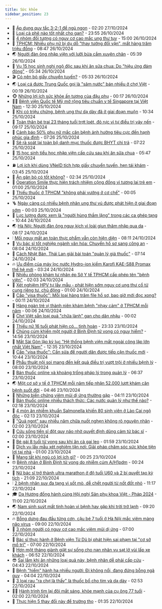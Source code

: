 ```yaml
---
title: Sức khỏe
sidebar_position: 23
---
```


<!-- dantri-suc-khoe:START -->
- 🤔 [Áp dụng quy tắc 3-2-1 để ngủ ngon](https://dantri.com.vn/suc-khoe/ap-dung-quy-tac-3-2-1-de-ngu-ngon-20241027074427076.htm) - 02:20 27/10/2024
- 🚦 [Loại cà phê nào tốt nhất cho gan?](https://dantri.com.vn/suc-khoe/loai-ca-phe-nao-tot-nhat-cho-gan-20241026073508042.htm) - 23:55 26/10/2024
- 🤖 [4 nhóm đối tượng có nguy cơ cao mắc ung thư tụy](https://dantri.com.vn/suc-khoe/4-nhom-doi-tuong-co-nguy-co-cao-mac-ung-thu-tuy-20241026225619296.htm) - 15:00 26/10/2024
- 🐻 [TPHCM: Nhiều phụ nữ bị dụ dỗ &quot;thay tướng đổi vận&quot;, mất hàng trăm triệu đồng](https://dantri.com.vn/suc-khoe/tphcm-nhieu-phu-nu-bi-du-do-thay-tuong-doi-van-mat-hang-tram-trieu-dong-20241026095002005.htm) - 08:47 26/10/2024
- 🌏 [Người đàn ông nhập viện với lưỡi bừa cắm xuyên chân](https://dantri.com.vn/suc-khoe/nguoi-dan-ong-nhap-vien-voi-luoi-bua-cam-xuyen-chan-20241026103238287.htm) - 05:39 26/10/2024
- 👺 [Vụ 15 học sinh nghi ngộ độc sau khi ăn sữa chua: Do &quot;hiệu ứng đám đông&quot;](https://dantri.com.vn/suc-khoe/vu-15-hoc-sinh-nghi-ngo-doc-sau-khi-an-sua-chua-do-hieu-ung-dam-dong-20241026103430889.htm) - 05:34 26/10/2024
- 🎬 [Có nên bỏ giấy chuyển tuyến?](https://dantri.com.vn/suc-khoe/co-nen-bo-giay-chuyen-tuyen-20241026105657144.htm) - 05:33 26/10/2024
- 🌏 [Loại cá được Trung Quốc gọi là &quot;sâm nước&quot; bán nhiều ở chợ Việt](https://dantri.com.vn/suc-khoe/loai-ca-duoc-trung-quoc-goi-la-sam-nuoc-ban-nhieu-o-cho-viet-20241026070847119.htm) - 00:19 26/10/2024
- 🐵 [Những lợi ích sức khỏe ấn tượng của đậu phụ](https://dantri.com.vn/suc-khoe/nhung-loi-ich-suc-khoe-an-tuong-cua-dau-phu-20241026070239681.htm) - 00:17 26/10/2024
- 👨‍🏫 [Bệnh viện Quốc tế Mỹ mở rộng tiêu chuẩn y tế Singapore tại Việt Nam](https://dantri.com.vn/suc-khoe/benh-vien-quoc-te-my-mo-rong-tieu-chuan-y-te-singapore-tai-viet-nam-20241025185108675.htm) - 12:30 25/10/2024
- 🤗 [Khi có triệu chứng, bệnh ung thư dạ dày đã ở giai đoạn muộn](https://dantri.com.vn/suc-khoe/khi-co-trieu-chung-benh-ung-thu-da-day-da-o-giai-doan-muon-20241025142745458.htm) - 10:34 25/10/2024
- 🫶 [Toàn thân bé trai 23 tháng tuổi trợt loét, đỏ rực vì tự điều trị vảy nến](https://dantri.com.vn/suc-khoe/toan-than-be-trai-23-thang-tuoi-trot-loet-do-ruc-vi-tu-dieu-tri-vay-nen-20241025161617248.htm) - 09:17 25/10/2024
- 🙉 [Cảnh báo 50% phụ nữ mắc căn bệnh ảnh hưởng tiêu cực đến hạnh phúc gia đình](https://dantri.com.vn/suc-khoe/canh-bao-50-phu-nu-mac-can-benh-anh-huong-tieu-cuc-den-hanh-phuc-gia-dinh-20241025135435809.htm) - 07:26 25/10/2024
- 🦅 [Sẽ rà soát lại toàn bộ danh mục thuốc được BHYT chi trả](https://dantri.com.vn/suc-khoe/se-ra-soat-lai-toan-bo-danh-muc-thuoc-duoc-bhyt-chi-tra-20241025131212678.htm) - 07:22 25/10/2024
- 🐘 [15 học sinh tiểu học nhập viện cấp cứu sau khi ăn sữa chua](https://dantri.com.vn/suc-khoe/15-hoc-sinh-tieu-hoc-nhap-vien-cap-cuu-sau-khi-an-sua-chua-20241025123706595.htm) - 05:47 25/10/2024
- ⛽️ [Lợi ích khi dùng VNeID tích hợp giấy chuyển tuyến, hẹn tái khám](https://dantri.com.vn/suc-khoe/loi-ich-khi-dung-vneid-tich-hop-giay-chuyen-tuyen-hen-tai-kham-20241024201927668.htm) - 03:45 25/10/2024
- 🤡 [Ăn gân bò có tốt không?](https://dantri.com.vn/suc-khoe/an-gan-bo-co-tot-khong-20241025090736334.htm) - 02:34 25/10/2024
- 💼 [Operation Smile thực hiện trách nhiệm cộng đồng vì tương lai trẻ em](https://dantri.com.vn/suc-khoe/operation-smile-thuc-hien-trach-nhiem-cong-dong-vi-tuong-lai-tre-em-20241022214935211.htm) - 01:00 25/10/2024
- 🤔 [Thiếu thuốc ở TPHCM &quot;không phải vướng ở cơ chế&quot;](https://dantri.com.vn/suc-khoe/thieu-thuoc-o-tphcm-khong-phai-vuong-o-co-che-20241024220447957.htm) - 00:05 25/10/2024
- 🪜 [Ngày càng có nhiều bệnh nhân ung thư vú được phát hiện ở giai đoạn sớm](https://dantri.com.vn/suc-khoe/ngay-cang-co-nhieu-benh-nhan-ung-thu-vu-duoc-phat-hien-o-giai-doan-som-20241024195337595.htm) - 00:03 25/10/2024
- 📝 [Lực lượng được xem là &quot;người hùng thầm lặng&quot; trong các ca ghép tạng](https://dantri.com.vn/suc-khoe/luc-luong-duoc-xem-la-nguoi-hung-tham-lang-trong-cac-ca-ghep-tang-20241024160128324.htm) - 10:44 24/10/2024
- 🌏 [Hà Nội: Người đàn ông nguy kịch vì loài giun thâm nhập qua da](https://dantri.com.vn/suc-khoe/ha-noi-nguoi-dan-ong-nguy-kich-vi-loai-giun-tham-nhap-qua-da-20241024144121454.htm) - 08:17 24/10/2024
- 🕯 [Mối nguy mất an toàn thực phẩm vẫn còn hiện diện](https://dantri.com.vn/suc-khoe/moi-nguy-mat-an-toan-thuc-pham-van-con-hien-dien-20241024113120689.htm) - 08:11 24/10/2024
- 🦍 [Vụ bác sĩ tốt nghiệp ngành văn hóa: Chuyển hồ sơ sang công an](https://dantri.com.vn/suc-khoe/vu-bac-si-tot-nghiep-nganh-van-hoa-chuyen-ho-so-sang-cong-an-20241024140627656.htm) - 08:04 24/10/2024
- 🌈 [Cách Nhật Bản, Thái Lan giải bài toán &quot;quản lý giá thuốc&quot;](https://dantri.com.vn/suc-khoe/cach-nhat-ban-thai-lan-giai-bai-toan-quan-ly-gia-thuoc-20241024140339224.htm) - 07:14 24/10/2024
- 🔥 [Ưu điểm của máy lọc nước Hydro-ion kiềm Karofi KAE-S88 Promax thế hệ mới](https://dantri.com.vn/suc-khoe/uu-diem-cua-may-loc-nuoc-hydro-ion-kiem-karofi-kae-s88-promax-the-he-moi-20241024101148966.htm) - 03:24 24/10/2024
- 🌊 [Nhiều phòng khám tư nhân ép Sở Y tế TPHCM cấp phép tên &quot;bệnh viện&quot;](https://dantri.com.vn/suc-khoe/nhieu-phong-kham-tu-nhan-ep-so-y-te-tphcm-cap-phep-ten-benh-vien-20241024083603650.htm) - 02:03 24/10/2024
- 🚦 [Xét nghiệm HPV tự lấy mẫu - phát hiện sớm nguy cơ ung thư cổ tử cung riêng tư, chủ động](https://dantri.com.vn/suc-khoe/xet-nghiem-hpv-tu-lay-mau-phat-hien-som-nguy-co-ung-thu-co-tu-cung-rieng-tu-chu-dong-20241023211326014.htm) - 01:00 24/10/2024
- 🤖 [Cấp &quot;visa thuốc&quot;: Mỗi loại hàng trăm file hồ sơ, bao giờ mới đọc xong?](https://dantri.com.vn/suc-khoe/cap-visa-thuoc-moi-loai-hang-tram-file-ho-so-bao-gio-moi-doc-xong-20241024070032765.htm) - 00:11 24/10/2024
- 🤡 [Hàng ngàn trẻ vị thành niên khám bệnh &quot;nhạy cảm&quot; ở TPHCM mỗi năm](https://dantri.com.vn/suc-khoe/hang-ngan-tre-vi-thanh-nien-kham-benh-nhay-cam-o-tphcm-moi-nam-20241023214807001.htm) - 00:06 24/10/2024
- 💂 [Chợ Việt sẵn loại quả &quot;chữa lành&quot; gan cho dân nhậu](https://dantri.com.vn/suc-khoe/cho-viet-san-loai-qua-chua-lanh-gan-cho-dan-nhau-20241024065757883.htm) - 00:02 24/10/2024
- 🦄 [Thiếu nữ 16 tuổi phát hiện có... tinh hoàn](https://dantri.com.vn/suc-khoe/thieu-nu-16-tuoi-phat-hien-co-tinh-hoan-20241023222950744.htm) - 23:33 23/10/2024
- 🧠 [Chủng cúm khiến một người ở Bình Định tử vong có nguy hiểm?](https://dantri.com.vn/suc-khoe/chung-cum-khien-mot-nguoi-o-binh-dinh-tu-vong-co-nguy-hiem-20241023201057088.htm) - 14:56 23/10/2024
- 🤖 [Mắt Sài Gòn lập kỷ lục &quot;Hệ thống bệnh viện mắt ngoài công lập lớn nhất Việt Nam&quot;](https://dantri.com.vn/suc-khoe/mat-sai-gon-lap-ky-luc-he-thong-benh-vien-mat-ngoai-cong-lap-lon-nhat-viet-nam-20241023192540837.htm) - 12:35 23/10/2024
- 💼 [Cấp &quot;visa thuốc&quot;: Cần sửa để người dân được tiếp cận thuốc mới](https://dantri.com.vn/suc-khoe/cap-visa-thuoc-can-sua-de-nguoi-dan-duoc-tiep-can-thuoc-moi-20241023174423343.htm) - 10:44 23/10/2024
- 🧰 [Phẫu thuật nội soi mang đến kết quả điều trị vượt trội ở nhiều bệnh lý](https://dantri.com.vn/suc-khoe/phau-thuat-noi-soi-mang-den-ket-qua-dieu-tri-vuot-troi-o-nhieu-benh-ly-20241023135649495.htm) - 08:00 23/10/2024
- 🎉 [Bán thuốc online và khoảng trống pháp lý trong quản lý](https://dantri.com.vn/suc-khoe/ban-thuoc-online-va-khoang-trong-phap-ly-trong-quan-ly-20241023103046809.htm) - 06:37 23/10/2024
- 🌏 [Một cơ sở y tế ở TPHCM mỗi năm tiếp nhận 52.000 lượt khám căn bệnh suốt đời](https://dantri.com.vn/suc-khoe/mot-co-so-y-te-o-tphcm-moi-nam-tiep-nhan-52000-luot-kham-can-benh-suot-doi-20241023114040692.htm) - 04:46 23/10/2024
- 📝 [Những biến chứng viêm mũi dị ứng thường gặp](https://dantri.com.vn/suc-khoe/nhung-bien-chung-viem-mui-di-ung-thuong-gap-20241023105600511.htm) - 04:11 23/10/2024
- 🧠 [Bán thuốc online nhiều thách thức: Các nước quản lý như thế nào?](https://dantri.com.vn/suc-khoe/ban-thuoc-online-nhieu-thach-thuc-cac-nuoc-quan-ly-nhu-the-nao-20241023091244973.htm) - 02:18 23/10/2024
- 🚀 [4 món ăn nhiễm khuẩn Salmonella khiến 80 sinh viên ở Lào Cai ngộ độc](https://dantri.com.vn/suc-khoe/4-mon-an-nhiem-khuan-salmonella-khien-80-sinh-vien-o-lao-cai-ngo-doc-20241023091332983.htm) - 02:13 23/10/2024
- 💯 [&quot;Quả ngọt&quot; sau nhiều năm chữa nuốt nghẹn không rõ nguyên nhân](https://dantri.com.vn/suc-khoe/qua-ngot-sau-nhieu-nam-chua-nuot-nghen-khong-ro-nguyen-nhan-20241022112753953.htm) - 02:00 23/10/2024
- 🫶 [Cứu sống tiến sĩ đột quỵ não nhờ quyết định dũng cảm từ bác sĩ](https://dantri.com.vn/suc-khoe/cuu-song-tien-si-dot-quy-nao-nho-quyet-dinh-dung-cam-tu-bac-si-20241022212142193.htm) - 02:00 23/10/2024
- 👹 [Bé gái 8 tuổi tử vong sau khi ăn cà gai leo](https://dantri.com.vn/suc-khoe/be-gai-8-tuoi-tu-vong-sau-khi-an-ca-gai-leo-20241022195756437.htm) - 01:59 23/10/2024
- 🤩 [Dịch vụ lấy mẫu xét nghiệm tận nơi: Giải pháp chăm sóc sức khỏe tiện lợi tại nhà](https://dantri.com.vn/suc-khoe/dich-vu-lay-mau-xet-nghiem-tan-noi-giai-phap-cham-soc-suc-khoe-tien-loi-tai-nha-20241022205933658.htm) - 01:00 23/10/2024
- 🌊 [Mang tất khi ngủ có lợi ích gì?](https://dantri.com.vn/suc-khoe/mang-tat-khi-ngu-co-loi-ich-gi-20241022082725418.htm) - 00:25 23/10/2024
- 🤓 [Bệnh nhân ở Bình Định tử vong do nhiễm cúm A/H1pdm](https://dantri.com.vn/suc-khoe/benh-nhan-o-binh-dinh-tu-vong-do-nhiem-cum-ah1pdm-20241022221336461.htm) - 00:24 23/10/2024
- 🌝 [Nữ bác sĩ trở thành ultra marathon ở độ tuổi U60 và 2 bí quyết tạo kỳ tích](https://dantri.com.vn/suc-khoe/nu-bac-si-tro-thanh-ultra-marathon-o-do-tuoi-u60-va-2-bi-quyet-tao-ky-tich-20241019154225286.htm) - 21:09 22/10/2024
- 🕯 [2 bệnh nhân suy đa tạng vì sốt mò, dễ chết người từ nốt đốt nhỏ](https://dantri.com.vn/suc-khoe/2-benh-nhan-suy-da-tang-vi-sot-mo-de-chet-nguoi-tu-not-dot-nho-20241022154605023.htm) - 11:17 22/10/2024
- 🎓 [Dạ Hương đồng hành cùng Hội nghị Sản phụ khoa Việt - Pháp 2024](https://dantri.com.vn/suc-khoe/da-huong-dong-hanh-cung-hoi-nghi-san-phu-khoa-viet-phap-2024-20241022171711971.htm) - 11:00 22/10/2024
- 🌏 [Nam sinh suýt mất tinh hoàn vì bệnh hay gặp khi trời trở lạnh](https://dantri.com.vn/suc-khoe/nam-sinh-suyt-mat-tinh-hoan-vi-benh-hay-gap-khi-troi-tro-lanh-20241022153515002.htm) - 09:20 22/10/2024
- 🔥 [Bỗng dưng đau đầu từng cơn, cậu bé 7 tuổi ở Hà Nội mắc viêm màng não virus](https://dantri.com.vn/suc-khoe/bong-dung-dau-dau-tung-con-cau-be-7-tuoi-o-ha-noi-mac-viem-mang-nao-virus-20241022160611928.htm) - 09:00 22/10/2024
- 📝 [3 nhóm người có nguy cơ cao mắc viêm mũi dị ứng](https://dantri.com.vn/suc-khoe/3-nhom-nguoi-co-nguy-co-cao-mac-viem-mui-di-ung-20241022135048607.htm) - 07:00 22/10/2024
- 🧠 [Bác sĩ thực hành ở Bệnh viện Từ Dũ bị phát hiện sai phạm tại &quot;cơ sở mổ trĩ&quot;](https://dantri.com.vn/suc-khoe/bac-si-thuc-hanh-o-benh-vien-tu-du-bi-phat-hien-sai-pham-tai-co-so-mo-tri-20241022134848130.htm) - 07:00 22/10/2024
- 🦅 [Hơn một tháng giành giật sự sống cho nạn nhân vụ sạt lở vùi lấp xe khách](https://dantri.com.vn/suc-khoe/hon-mot-thang-gianh-giat-su-song-cho-nan-nhan-vu-sat-lo-vui-lap-xe-khach-20241022115353633.htm) - 06:52 22/10/2024
- 😎 [Sai lầm khi ăn những loại quả này, bệnh nhân dễ phải cấp cứu](https://dantri.com.vn/suc-khoe/sai-lam-khi-an-nhung-loai-qua-nay-benh-nhan-de-phai-cap-cuu-20241022114254749.htm) - 04:43 22/10/2024
- 🎉 [Bệnh &quot;hiểm&quot; hành hạ nhiều người: Đi không nổi, đang đứng bỗng ngã quỵ](https://dantri.com.vn/suc-khoe/benh-hiem-hanh-ha-nhieu-nguoi-di-khong-noi-dang-dung-bong-nga-quy-20241022100012838.htm) - 04:04 22/10/2024
- 🫣 [3 loại rau &quot;ra chợ là thấy&quot; là thuốc bổ cho tim và dạ dày](https://dantri.com.vn/suc-khoe/3-loai-rau-ra-cho-la-thay-la-thuoc-bo-cho-tim-va-da-day-20241022072213749.htm) - 02:53 22/10/2024
- 🧑‍🏫 [Hành trình tìm lại đôi mắt sáng, khỏe mạnh của cụ ông 77 tuổi](https://dantri.com.vn/suc-khoe/hanh-trinh-tim-lai-doi-mat-sang-khoe-manh-cua-cu-ong-77-tuoi-20241021213951699.htm) - 02:00 22/10/2024
- 🥷 [Thực hiện 5 thay đổi này để trường thọ](https://dantri.com.vn/suc-khoe/thuc-hien-5-thay-doi-nay-de-truong-tho-20241022075512790.htm) - 01:35 22/10/2024<!-- dantri-suc-khoe:END -->
